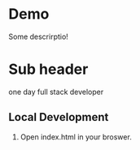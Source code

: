 # Demo  

Some descrirptio!



# Sub header

one day full stack developer

## Local Development

1. Open index.html in your broswer.